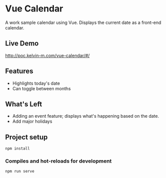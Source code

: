 # Vue Calendar

A work sample calendar using Vue. Displays the current date as a front-end calendar. 

## Live Demo
http://poc.kelvin-m.com/vue-calendar/#/

## Features
 - Highlights today's date
 - Can toggle between months

## What's Left
 - Adding an event feature; displays what's happening based on the date.
 - Add major holidays

## Project setup
```
npm install
```

### Compiles and hot-reloads for development
```
npm run serve
```
